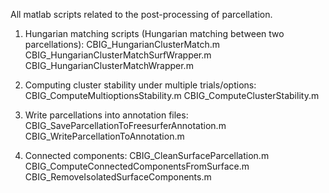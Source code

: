 All matlab scripts related to the post-processing of parcellation.

1. Hungarian matching scripts (Hungarian matching between two parcellations):
    CBIG_HungarianClusterMatch.m
    CBIG_HungarianClusterMatchSurfWrapper.m
    CBIG_HungarianClusterMatchWrapper.m

2. Computing cluster stability under multiple trials/options:
    CBIG_ComputeMultioptionsStability.m
    CBIG_ComputeClusterStability.m

3. Write parcellations into annotation files:
    CBIG_SaveParcellationToFreesurferAnnotation.m
    CBIG_WriteParcellationToAnnotation.m

4. Connected components:
    CBIG_CleanSurfaceParcellation.m
    CBIG_ComputeConnectedComponentsFromSurface.m
    CBIG_RemoveIsolatedSurfaceComponents.m

